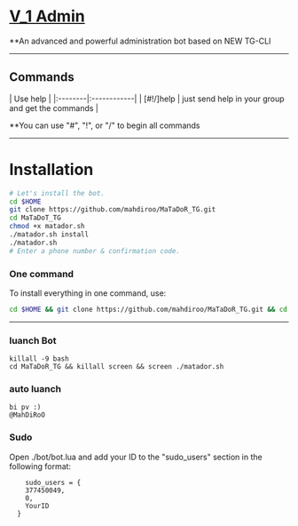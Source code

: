 # [V_1 Admin](https://telegram.me/MahDiRoO)

**An advanced and powerful administration bot based on NEW TG-CLI


* * *

## Commands

| Use help |
|:--------|:------------|
| [#!/]help | just send help in your group and get the commands |

**You can use "#", "!", or "/" to begin all commands

* * *

# Installation

```sh
# Let's install the bot.
cd $HOME
git clone https://github.com/mahdiroo/MaTaDoR_TG.git
cd MaTaDoT_TG
chmod +x matador.sh
./matador.sh install
./matador.sh 
# Enter a phone number & confirmation code.
```
### One command
To install everything in one command, use:
```sh
cd $HOME && git clone https://github.com/mahdiroo/MaTaDoR_TG.git && cd MaTaDoR_TG && chmod +x matador.sh && ./matador.sh install && ./matador.sh
```

* * *

### luanch Bot

```
killall -9 bash
cd MaTaDoR_TG && killall screen && screen ./matador.sh
```
### auto luanch 
```
bi pv :)
@MahDiRoO
```
### Sudo

Open ./bot/bot.lua and add your ID to the "sudo_users" section in the following format:
```
    sudo_users = {
    377450049,
    0,
    YourID
  }
